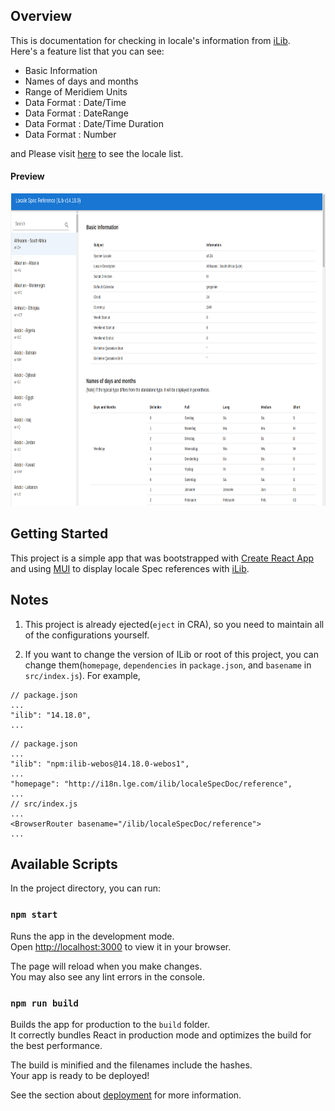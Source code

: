 ## Overview
This is documentation for checking in locale's information from [iLib](https://github.com/iLib-js/iLib).  
Here's a feature list that you can see:
 * Basic Information
 * Names of days and months
 * Range of Meridiem Units
 * Data Format : Date/Time
 * Data Format : DateRange
 * Data Format : Date/Time Duration
 * Data Format : Number

and Please visit [here](Locales.md) to see the locale list.

#### Preview 
<img src="./localeSpecDoc_Snapshot.png" width="900" height="500"/>

## Getting Started

This project is a simple app that was bootstrapped with [Create React App](https://github.com/facebook/create-react-app) and using [MUI](https://mui.com) to display locale Spec references with [iLib](https://github.com/iLib-js/iLib).  

## Notes

1. This project is already ejected(`eject` in CRA), so you need to maintain all of the configurations yourself.

2. If you want to change the version of ILib or root of this project, you can change them(`homepage`, `dependencies` in `package.json`, and `basename` in `src/index.js`).
   For example,
```
// package.json
...
"ilib": "14.18.0",
...
```
```
// package.json
...
"ilib": "npm:ilib-webos@14.18.0-webos1",
...
"homepage": "http://i18n.lge.com/ilib/localeSpecDoc/reference",
...
// src/index.js
...
<BrowserRouter basename="/ilib/localeSpecDoc/reference">
...

```

## Available Scripts

In the project directory, you can run:

### `npm start`

Runs the app in the development mode.\
Open [http://localhost:3000](http://localhost:3000) to view it in your browser.

The page will reload when you make changes.\
You may also see any lint errors in the console.

### `npm run build`

Builds the app for production to the `build` folder.\
It correctly bundles React in production mode and optimizes the build for the best performance.

The build is minified and the filenames include the hashes.\
Your app is ready to be deployed!

See the section about [deployment](https://facebook.github.io/create-react-app/docs/deployment) for more information.